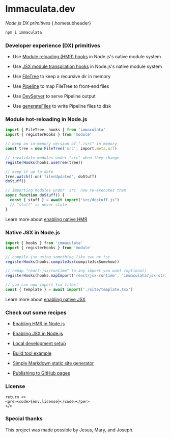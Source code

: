 # Immaculata.dev

*Node.js DX primitives* {.homesubheader}

```bash
npm i immaculata
```


### Developer experience (DX) primitives

* Use [Module reloading (HMR) hooks](#module-hot-reloading-in-nodejs) in Node.js's native module system

* Use [JSX module transpilation hooks](#native-jsx-in-nodejs) in Node.js's native module system

* Use [FileTree](api/filetree.md#filetree) to keep a recursive dir in memory

* Use [Pipeline](api/pipeline.md#pipeline) to map FileTree to front-end files

* Use [DevServer](api/dev-server.md#devserver) to serve Pipeline output

* Use [generateFiles](api/generate-files.md#generatefiles) to write Pipeline files to disk


### Module hot-reloading in Node.js

```ts
import { FileTree, hooks } from 'immaculata'
import { registerHooks } from 'module'

// keep an in-memory version of "./src" in memory
const tree = new FileTree('src', import.meta.url)

// invalidate modules under "src" when they change
registerHooks(hooks.useTree(tree))

// keep it up to date
tree.watch().on('filesUpdated', doStuff)
doStuff()

// importing modules under 'src' now re-executes them
async function doStuff() {
  const { stuff } = await import("src/dostuff.js")
  // "stuff" is never stale
}
```

Learn more about [enabling native HMR](guides/enabling-hmr.md#enabling-hmr-in-nodejs)


### Native JSX in Node.js

```ts
import { hooks } from 'immaculata'
import { registerHooks } from 'module'

// compile jsx using something like swc or tsc
registerHooks(hooks.compileJsx(compileJsxSomehow))

// remap "react-jsx/runtime" to any import you want (optional)
registerHooks(hooks.mapImport('react/jsx-runtime', 'immaculata/jsx-strings.js'))

// you can now import tsx files!
const { template } = await import('./site/template.tsx')
```

Learn more about [enabling native JSX](guides/enabling-jsx.md#enabling-jsx-in-nodejs)


### Check out some recipes

* [Enabling HMR in Node.js](guides/enabling-hmr.md#enabling-hmr-in-nodejs)

* [Enabling JSX in Node.js](guides/enabling-jsx.md#enabling-jsx-in-nodejs)

* [Local development setup](guides/local-dev-setup.md#local-developer-setup)

* [Build tool example](guides/simple-build-tool.md#simple-build-tool)

* [Simple Markdown static site generator](guides/simple-md-ssg.md#simple-md-ssg)

* [Publishing to GitHub pages](guides/using-gh-pages.md#publishing-to-gh-pages)


### License

``` tsx eval
return <>
<pre><code>{env.license}</code></per>
</>
```


### Special thanks

This project was made possible by Jesus, Mary, and Joseph.
